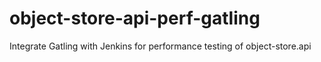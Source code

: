 # object-store-api-perf-gatling
Integrate Gatling with Jenkins for performance testing of object-store.api
